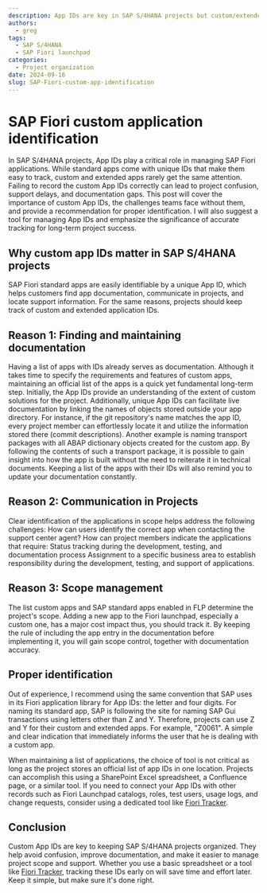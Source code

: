 ```yaml
---
description: App IDs are key in SAP S/4HANA projects but custom/extended SAP Fiori apps often lack clear IDs
authors:
  - greg
tags:
  - SAP S/4HANA
  - SAP Fiori launchpad
categories:
  - Project organization
date: 2024-09-16
slug: SAP-Fiori-custom-app-identification
---
```


# SAP Fiori custom application identification

In SAP S/4HANA projects, App IDs play a critical role in managing SAP Fiori applications. While standard apps come with unique IDs that make them easy to track, custom and extended apps rarely get the same attention. <!-- more -->Failing to record the custom App IDs correctly can lead to project confusion, support delays, and documentation gaps. This post will cover the importance of custom App IDs, the challenges teams face without them, and provide a recommendation for proper identification. I will also suggest a tool for managing App IDs and emphasize the significance of accurate tracking for long-term project success.

## Why custom app IDs matter in SAP S/4HANA projects

SAP Fiori standard apps are easily identifiable by a unique App ID, which helps customers find app documentation, communicate in projects, and locate support information. For the same reasons, projects should keep track of custom and extended application IDs.

## Reason 1: Finding and maintaining documentation

Having a list of apps with IDs already serves as documentation. Although it takes time to specify the requirements and features of custom apps, maintaining an official list of the apps is a quick yet fundamental long-term step. Initially, the App IDs provide an understanding of the extent of custom solutions for the project. Additionally, unique App IDs can facilitate live documentation by linking the names of objects stored outside your app directory. For instance, if the git repository's name matches the app ID, every project member can effortlessly locate it and utilize the information stored there (commit descriptions).
Another example is naming transport packages with all ABAP dictionary objects created for the custom app. By following the contents of such a transport package, it is possible to gain insight into how the app is built without the need to reiterate it in technical documents. Keeping a list of the apps with their IDs will also remind you to update your documentation constantly.

## Reason 2: Communication in Projects
Clear identification of the applications in scope helps address the following challenges: How can users identify the correct app when contacting the support center agent? How can project members indicate the applications that require: Status tracking during the development, testing, and documentation process Assignment to a specific business area to establish responsibility during the development, testing, and support of applications.

## Reason 3: Scope management
The list custom apps and SAP standard apps enabled in FLP determine the project's scope. Adding a new app to the Fiori launchpad, especially a custom one, has a major cost impact thus, you should track it. By keeping the rule of including the app entry in the documentation before implementing it, you will gain scope control, together with documentation accuracy.

## Proper identification

Out of experience, I recommend using the same convention that SAP uses in its Fiori application library for App IDs: the letter and four digits. For naming its standard app, SAP is following the site for naming SAP Gui transactions using letters other than Z and Y. Therefore, projects can use Z and Y for their custom and extended apps. For example, "Z0061". A simple and clear indication that immediately informs the user that he is dealing with a custom app.

When maintaining a list of applications, the choice of tool is not critical as long as the project stores an official list of app IDs in one location. Projects can accomplish this using a SharePoint Excel spreadsheet, a Confluence page, or a similar tool. If you need to connect your App IDs with other records such as Fiori Launchpad catalogs, roles, test users, usage logs, and change requests, consider using a dedicated tool like [Fiori Tracker](https://fioritracker.org).

## Conclusion

Custom App IDs are key to keeping SAP S/4HANA projects organized. They help avoid confusion, improve documentation, and make it easier to manage project scope and support. Whether you use a basic spreadsheet or a tool like [Fiori Tracker](https://fioritracker.org), tracking these IDs early on will save time and effort later. Keep it simple, but make sure it's done right.
